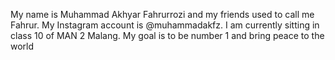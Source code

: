 My name is Muhammad Akhyar Fahrurrozi and my friends used to call me Fahrur. My Instagram account is @muhammadakfz. I am currently sitting in class 10 of MAN 2 Malang. My goal is to be number 1 and bring peace to the world
